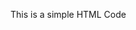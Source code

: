 <html>
  <head>
    <title>html demo</title>
  </head>
  <body>
    <p>This is a simple HTML Code</p>
  </body>
</html>
